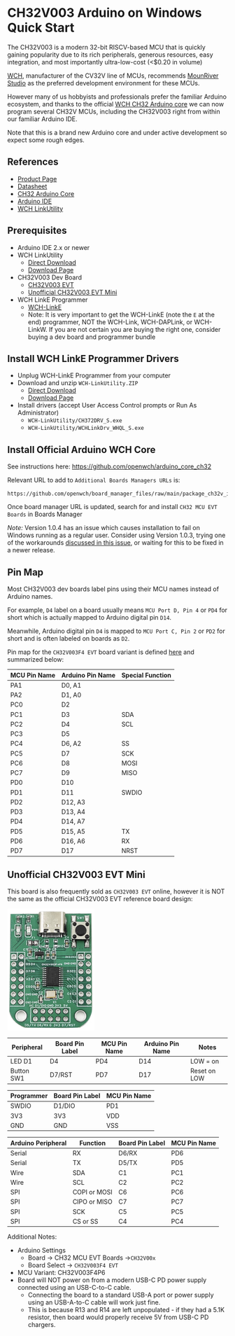# CH32V003 Arduino on Windows Quick Start

The CH32V003 is a modern 32-bit RISCV-based MCU that is quickly gaining popularity due to its rich peripherals, generous resources, easy integration, and most importantly ultra-low-cost (<$0.20 in volume)

[WCH](https://www.wch-ic.com/), manufacturer of the CV32V line of MCUs, recommends [MounRiver Studio](http://www.mounriver.com/) as the preferred development environment for these MCUs. 

However many of us hobbyists and professionals prefer the familiar Arduino ecosystem, and thanks to the official [WCH CH32 Arduino core](https://github.com/openwch/arduino_core_ch32) we can now program several CH32V MCUs, including the CH32V003 right from within our familiar Arduino IDE. 

Note that this is a brand new Arduino core and under active development so expect some rough edges. 


## References
* [Product Page](https://www.wch-ic.com/products/CH32V003.html)
* [Datasheet](https://www.wch-ic.com/downloads/file/359.html)
* [CH32 Arduino Core](https://github.com/openwch/arduino_core_ch32)
* [Arduino IDE](https://www.arduino.cc/en/software)
* [WCH LinkUtility](https://www.wch.cn/downloads/WCH-LinkUtility_ZIP.html)

## Prerequisites
* Arduino IDE 2.x or newer
* WCH LinkUtility
  * [Direct Download](https://www.wch.cn/downloads/file/418.html)
  * [Download Page](https://www.wch.cn/downloads/WCH-LinkUtility_ZIP.html)
* CH32V003 Dev Board
  * [CH32V003 EVT](https://www.aliexpress.us/item/3256805083375266.html)
  * [Unofficial CH32V003 EVT Mini](https://www.aliexpress.us/item/3256805647735889.html)
* WCH LinkE Programmer
  * [WCH-LinkE](https://www.aliexpress.us/item/3256804994338353.html)
  * Note: It is very important to get the WCH-LinkE (note the `E` at the end) programmer, NOT the WCH-Link, WCH-DAPLink, or WCH-LinkW. If you are not certain you are buying the right one, consider buying a dev board and programmer bundle

## Install WCH LinkE Programmer Drivers

* Unplug WCH-LinkE Programmer from your computer
* Download and unzip `WCH-LinkUtility.ZIP`
  * [Direct Download](https://www.wch.cn/downloads/file/418.html)
  * [Download Page](https://www.wch.cn/downloads/WCH-LinkUtility_ZIP.html)
* Install drivers (accept User Access Control prompts or Run As Administrator)
  * `WCH-LinkUtility/CH372DRV_S.exe`
  * `WCH-LinkUtility/WCHLinkDrv_WHQL_S.exe`


## Install Official Arduino WCH Core

See instructions here: https://github.com/openwch/arduino_core_ch32

Relevant URL to add to `Additional Boards Managers URLs` is:
```
https://github.com/openwch/board_manager_files/raw/main/package_ch32v_index.json
```

Once board manager URL is updated, search for and install `CH32 MCU EVT Boards` in Boards Manager

*Note:* Version 1.0.4 has an issue which causes installation to fail on Windows running as a regular user. Consider using Version 1.0.3, trying one of the workarounds [discussed in this issue](https://github.com/openwch/arduino_core_ch32/issues/44), or waiting for this to be fixed in a newer release.


## Pin Map

Most CH32V003 dev boards label pins using their MCU names instead of Arduino names.

For example, `D4` label on a board usually means `MCU Port D, Pin 4` or `PD4` for short which is actually mapped to Arduino digital pin `D14`. 

Meanwhile, Arduino digital pin `D4` is mapped to `MCU Port C, Pin 2` or `PD2` for short and is often labeled on boards as `D2`.

Pin map for the `CH32V003F4 EVT` board variant is defined [here](https://github.com/openwch/arduino_core_ch32/blob/main/variants/CH32V00x/CH32V003F4/variant_CH32V003F4.cpp) and summarized below:

|MCU Pin Name|Arduino Pin Name|Special Function|
|---|---|---|
|PA1|D0, A1||
|PA2|D1, A0||
|PC0|D2||
|PC1|D3|SDA|
|PC2|D4|SCL|
|PC3|D5||
|PC4|D6, A2|SS|
|PC5|D7|SCK|
|PC6|D8|MOSI|
|PC7|D9|MISO|
|PD0|D10||
|PD1|D11|SWDIO|
|PD2|D12, A3||
|PD3|D13, A4||
|PD4|D14, A7||
|PD5|D15, A5|TX|
|PD6|D16, A6|RX|
|PD7|D17|NRST|


## Unofficial CH32V003 EVT Mini

This board is also frequently sold as `CH32V003 EVT` online, however it is NOT the same as the official CH32V003 EVT reference board design:

<img src="./images/CH32V003_Dev_Board.jpg" alt="CH32V003 EVT Mini" width="200"/>

|Peripheral|Board Pin Label|MCU Pin Name|Arduino Pin Name|Notes|
|---|---|---|---|---|
|LED D1|D4|PD4|D14|LOW = on|
|Button SW1|D7/RST|PD7|D17|Reset on LOW|

|Programmer|Board Pin Label|MCU Pin Name|
|---|---|---|
|SWDIO|D1/DIO|PD1|
|3V3|3V3|VDD|
|GND|GND|VSS|

|Arduino Peripheral|Function|Board Pin Label|MCU Pin Name|
|---|---|---|---|
|Serial|RX|D6/RX|PD6|
|Serial|TX|D5/TX|PD5|
|Wire|SDA|C1|PC1|
|Wire|SCL|C2|PC2|
|SPI|COPI or MOSI|C6|PC6|
|SPI|CIPO or MISO|C7|PC7|
|SPI|SCK|C5|PC5|
|SPI|CS or SS|C4|PC4|


Additional Notes:
* Arduino Settings
  * Board -> CH32 MCU EVT Boards ->`CH32V00x`
  * Board Select -> `CH32V003F4 EVT`
* MCU Variant: CH32V003F4P6
* Board will NOT power on from a modern USB-C PD power supply connected using an USB-C-to-C cable. 
  * Connecting the board to a standard USB-A port or power supply using an USB-A-to-C cable will work just fine.
  * This is because R13 and R14 are left unpopulated - if they had a 5.1K resistor, then board would properly receive 5V from USB-C PD chargers.


